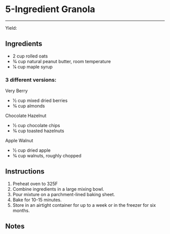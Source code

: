 # 5-Ingredient Granola 
---
Yield:

## Ingredients
- 2 cup rolled oats
- 3⁄4 cup natural peanut butter, room temperature
- 1⁄4 cup maple syrup

### 3 different versions:
Very Berry 
- 1⁄2 cup mixed dried berries
- 3⁄4 cup almonds

Chocolate Hazelnut
- 1⁄2 cup chocolate chips
- 3⁄4 cup toasted hazelnuts

Apple Walnut
- 1⁄2 cup dried apple
- 3⁄4 cup walnuts, roughly chopped

## Instructions
1. Preheat oven to 325F 
2. Combine ingredients in a large mixing bowl.
3. Pour mixture on a parchment-lined baking sheet.
4. Bake for 10-15 minutes. 
5. Store in an airtight container for up to a week or in the freezer for six months.

## Notes

